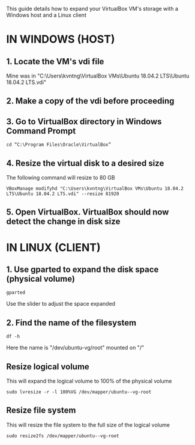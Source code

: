 This guide details how to expand your VirtualBox VM's storage with a Windows host and a Linux client

# IN WINDOWS (HOST)
## 1. Locate the VM's vdi file
Mine was in "C:\Users\kvntng\VirtualBox VMs\Ubuntu 18.04.2 LTS\Ubuntu 18.04.2 LTS.vdi"

## 2. Make a copy of the vdi before proceeding

## 3. Go to VirtualBox directory in Windows Command Prompt
```
cd “C:\Program Files\Oracle\VirtualBox”
```

## 4. Resize the virtual disk to a desired size
The following command will resize to 80 GB
```
VBoxManage modifyhd "C:\Users\kvntng\VirtualBox VMs\Ubuntu 18.04.2 LTS\Ubuntu 18.04.2 LTS.vdi" --resize 81920
```

## 5. Open VirtualBox. VirtualBox should now detect the change in disk size

# IN LINUX (CLIENT) 

## 1. Use gparted to expand the disk space (physical volume)
```
gparted
```
Use the slider to adjust the space expanded

## 2. Find the name of the filesystem
```
df -h
```
Here the name is "/dev/ubuntu-vg/root" mounted on "/"

## Resize logical volume
This will expand the logical volume to 100% of the physical volume
```
sudo lvresize -r -l 100%VG /dev/mapper/ubuntu--vg-root
```
## Resize file system
This will resize the file system to the full size of the logical volume
```
sudo resize2fs /dev/mapper/ubuntu--vg-root
```
